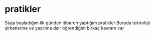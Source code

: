 # pratikler
Staja başladığım ilk günden itibaren yaptığım pratikler
Burada teknoloji şirketlerine ve yazılıma dair öğrendiğim birkaç kavram var
